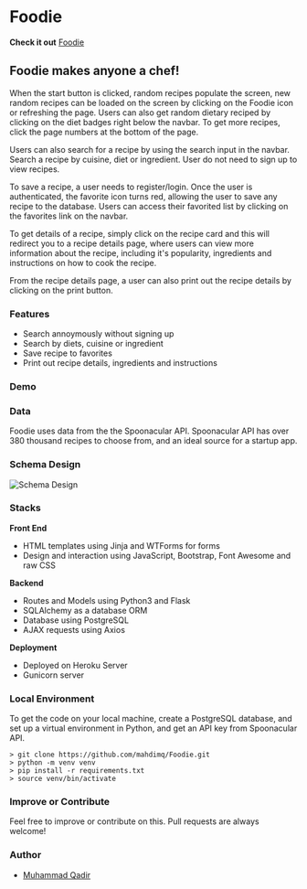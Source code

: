 # Foodie

**Check it out**
[Foodie](https://www.google.com)

## Foodie makes anyone a chef!
When the start button is clicked, random recipes populate the screen, new random recipes can be loaded on the screen by clicking on the Foodie icon or refreshing the page. Users can also get random dietary reciped by clicking on the diet badges right below the navbar. To get more recipes, click the page numbers at the bottom of the page.

Users can also search for a recipe by using the search input in the navbar. Search a recipe by cuisine, diet or ingredient. User do not need to sign up to view recipes. 

To save a recipe, a user needs to register/login. Once the user is authenticated, the favorite icon turns red, allowing the user to save any recipe to the database. Users can access their favorited list by clicking on the favorites link on the navbar.

To get details of a recipe, simply click on the recipe card and this will redirect you to a recipe details page, where users can view more information about the recipe, including it's popularity, ingredients and instructions on how to cook the recipe.

From the recipe details page, a user can also print out the recipe details by clicking on the print button.

### Features
- Search annoymously without signing up
- Search by diets, cuisine or ingredient
- Save recipe to favorites
- Print out recipe details, ingredients and instructions

### Demo

### Data
Foodie uses data from the the Spoonacular API.
Spoonacular API has over 380 thousand recipes to choose from, and an ideal source for a startup app.

### Schema Design
![Schema Design](Foodie-schema.png)

### Stacks
**Front End**

- HTML templates using Jinja and WTForms for forms
- Design and interaction using JavaScript, Bootstrap, Font Awesome and raw CSS

**Backend**

- Routes and Models using Python3 and Flask
- SQLAlchemy as a database ORM
- Database using PostgreSQL
- AJAX requests using Axios

**Deployment**

- Deployed on Heroku Server
- Gunicorn server

### Local Environment
To get the code on your local machine, create a PostgreSQL database, and set up a virtual environment in Python, and get an API key from Spoonacular API.
```
> git clone https://github.com/mahdimq/Foodie.git
> python -m venv venv
> pip install -r requirements.txt
> source venv/bin/activate
```

### Improve or Contribute
Feel free to improve or contribute on this. Pull requests are always welcome!

### Author
- [Muhammad Qadir](https://github.com/mahdimq)

